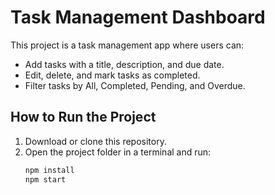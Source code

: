 # Task Management Dashboard

This project is a task management app where users can:
- Add tasks with a title, description, and due date.
- Edit, delete, and mark tasks as completed.
- Filter tasks by All, Completed, Pending, and Overdue.

## How to Run the Project
1. Download or clone this repository.
2. Open the project folder in a terminal and run:
   ```bash
   npm install
   npm start
